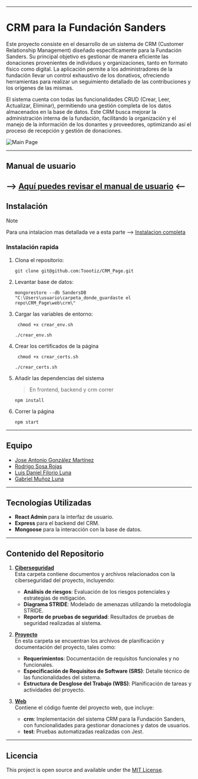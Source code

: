 
---

# CRM para la Fundación Sanders

Este proyecto consiste en el desarrollo de un sistema de CRM (Customer Relationship Management) diseñado específicamente para la Fundación Sanders. Su principal objetivo es gestionar de manera eficiente las donaciones provenientes de individuos y organizaciones, tanto en formato físico como digital. La aplicación permite a los administradores de la fundación llevar un control exhaustivo de los donativos, ofreciendo herramientas para realizar un seguimiento detallado de las contribuciones y los orígenes de las mismas.

El sistema cuenta con todas las funcionalidades CRUD (Crear, Leer, Actualizar, Eliminar), permitiendo una gestión completa de los datos almacenados en la base de datos. Este CRM busca mejorar la administración interna de la fundación, facilitando la organización y el manejo de la información de los donantes y proveedores, optimizando así el proceso de recepción y gestión de donaciones.

<img title="Main Page" src="https://i.imgur.com/HJClhw9.png">

---
## Manual de usuario

--> [Aquí puedes revisar el manual de usuario](Web/Manual%20de%20Usuario.pdf) <--
---
## Instalación 

> [!NOTE]
> Para una intalacion mas detallada ve a esta parte --> [Instalacion completa](Web/crm/)

### Instalación rapida
1. Clona el repositorio:

    ```git
    git clone git@github.com:Toootiz/CRM_Page.git
    ```
2. Levantar base de datos: 
    ```
    mongorestore --db SandersDB "C:\Users\usuario\carpeta_donde_guardaste el repo\CRM_Page\web\crm\"
    ```
3. Cargar las variables de entorno:

   ```gitbash
    chmod +x crear_env.sh
   ```

   ```gitbash
   ./crear_env.sh
   ```

4. Crear los certificados de la página

   ```gitbash
    chmod +x crear_certs.sh
   ```

   ```gitbash
   ./crear_certs.sh
   ```
5. Añadir las dependencias del sistema
   > En frontend, backend y crm correr
   ```gitbash
   npm install
   ```
6. Correr la página
   ```gitbash
   npm start
   ```
---
## Equipo

- [Jose Antonio González Martínez](https://github.com/JoseGlezMtz)
- [Rodrigo Sosa Rojas](https://github.com/RoSosaTEC)
- [Luis Daniel Filorio Luna](https://github.com/luisda25)
- [Gabriel Muñoz Luna](https://github.com/Toootiz)

---
## Tecnologías Utilizadas

- **React Admin** para la interfaz de usuario.
- **Express** para el backend del CRM.
- **Mongoose** para la interacción con la base de datos.

---
## Contenido del Repositorio

1. **[Ciberseguridad](Ciberseguridad/)**  
   Esta carpeta contiene documentos y archivos relacionados con la ciberseguridad del proyecto, incluyendo:
   - **Análisis de riesgos**: Evaluación de los riesgos potenciales y estrategias de mitigación.
   - **Diagrama STRIDE**: Modelado de amenazas utilizando la metodología STRIDE.
   - **Reporte de pruebas de seguridad**: Resultados de pruebas de seguridad realizadas al sistema.

2. **[Proyecto](Proyecto/)**  
   En esta carpeta se encuentran los archivos de planificación y documentación del proyecto, tales como:
   - **Requerimientos**: Documentación de requisitos funcionales y no funcionales.
   - **Especificación de Requisitos de Software (SRS)**: Detalle técnico de las funcionalidades del sistema.
   - **Estructura de Desglose del Trabajo (WBS)**: Planificación de tareas y actividades del proyecto.

3. **[Web](Web/)**  
   Contiene el código fuente del proyecto web, que incluye:
   - **crm**: Implementación del sistema CRM para la Fundación Sanders, con funcionalidades para gestionar donaciones y datos de usuarios.
   - **test**: Pruebas automatizadas realizadas con Jest.

---
## Licencia

This project is open source and available under the [MIT License](LICENSE).
